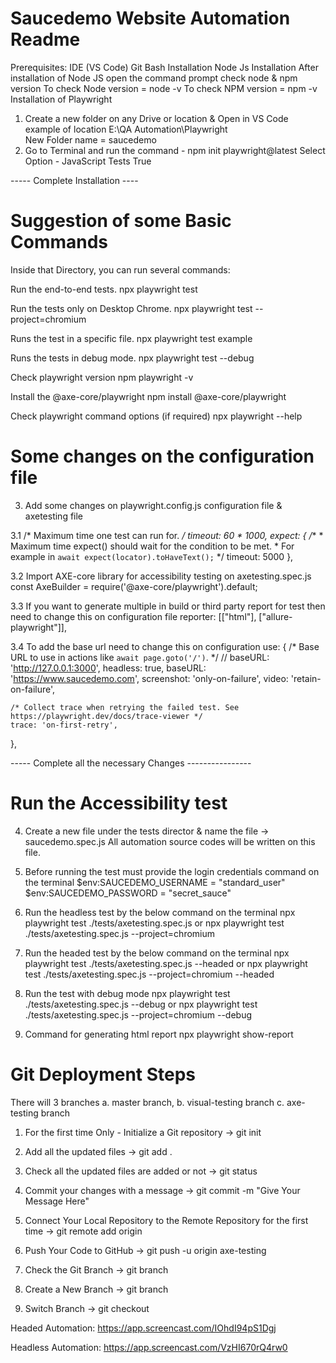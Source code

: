 Saucedemo Website Automation Readme
====================================
Prerequisites:
IDE (VS Code)
Git Bash Installation
Node Js Installation
After installation of Node JS open the command prompt 
check node & npm version
To check Node version = node -v
To check NPM version = npm -v
Installation of Playwright
1. Create a new folder on any Drive or location & Open in VS Code
example of location E:\QA Automation\Playwright\
New Folder name = saucedemo
2. Go to Terminal and run the command - npm init playwright@latest
Select Option - JavaScript
Tests
True

----- Complete Installation ----

Suggestion of some Basic Commands
==================================
Inside that Directory, you can run several commands:

Run the end-to-end tests.
npx playwright test 

Run the tests only on Desktop Chrome.
npx playwright test --project=chromium

Runs the test in a specific file.
npx playwright test example

Runs the tests in debug mode.
npx playwright test --debug

Check playwright version
npm playwright -v

Install the @axe-core/playwright
npm install @axe-core/playwright

Check playwright command options (if required)
npx playwright --help

Some changes on the configuration file
======================================
3. Add some changes on playwright.config.js configuration file & axetesting file

3.1 /* Maximum time one test can run for. */
  timeout: 60 * 1000,
  expect: {
    /**
     * Maximum time expect() should wait for the condition to be met.
     * For example in `await expect(locator).toHaveText();`
     */
    timeout: 5000
  },

3.2 Import AXE-core library for accessibility testing on axetesting.spec.js
const AxeBuilder = require('@axe-core/playwright').default;

3.3 If you want to generate multiple in build or third party report for test then need to change this on configuration file
reporter: [["html"], ["allure-playwright"]],

3.4 To add the base url need to change this on configuration
use: {
    /* Base URL to use in actions like `await page.goto('/')`. */
    // baseURL: 'http://127.0.0.1:3000',
    headless: true,
    baseURL: 'https://www.saucedemo.com',
    screenshot: 'only-on-failure',
    video: 'retain-on-failure',

    /* Collect trace when retrying the failed test. See https://playwright.dev/docs/trace-viewer */
    trace: 'on-first-retry',
  },

----- Complete all the necessary Changes ----------------

Run the Accessibility test
===========================

4. Create a new file under the tests director & name the file -> saucedemo.spec.js
All automation source codes will be written on this file.

5. Before running the test must provide the login credentials command on the terminal
$env:SAUCEDEMO_USERNAME = "standard_user"
$env:SAUCEDEMO_PASSWORD = "secret_sauce"

6. Run the headless test by the below command on the terminal
npx playwright test ./tests/axetesting.spec.js
or
npx playwright test ./tests/axetesting.spec.js --project=chromium

7. Run the headed test by the below command on the terminal
npx playwright test ./tests/axetesting.spec.js --headed
or
npx playwright test ./tests/axetesting.spec.js --project=chromium --headed

8. Run the test with debug mode
npx playwright test ./tests/axetesting.spec.js --debug
or
npx playwright test ./tests/axetesting.spec.js --project=chromium --debug

9. Command for generating html report
npx playwright show-report

Git Deployment Steps
=====================
There will 3 branches 
a. master branch, b. visual-testing branch c. axe-testing branch

1. For the first time Only - Initialize a Git repository -> git init

2. Add all the updated files -> git add .

3. Check all the updated files are added or not -> git status

4. Commit your changes with a message -> git commit -m "Give Your Message Here"

4. Connect Your Local Repository to the Remote Repository for the first time -> git remote add origin <give-your-repository-url-here>

5. Push Your Code to GitHub -> git push -u origin axe-testing

6. Check the Git Branch -> git branch

7. Create a New Branch -> git branch <Branch Name>

8. Switch Branch -> git checkout <Branch Name>

Headed Automation: https://app.screencast.com/IOhdI94pS1Dgj

Headless Automation: https://app.screencast.com/VzHI670rQ4rw0